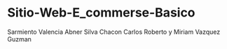 # Sitio-Web-E_commerse-Basico
Sarmiento Valencia Abner Silva Chacon Carlos Roberto y Miriam Vazquez Guzman
